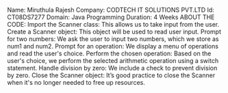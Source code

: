 Name: Miruthula Rajesh
Company: CODTECH IT SOLUTIONS PVT.LTD
Id: CT08DS7277
Domain: Java Programming
Duration: 4 Weeks
ABOUT THE CODE:
Import the Scanner class: This allows us to take input from the user.
Create a Scanner object: This object will be used to read user input.
Prompt for two numbers: We ask the user to input two numbers, which we store as num1 and num2.
Prompt for an operation: We display a menu of operations and read the user's choice.
Perform the chosen operation: Based on the user's choice, we perform the selected arithmetic operation using a switch statement.
Handle division by zero: We include a check to prevent division by zero.
Close the Scanner object: It’s good practice to close the Scanner when it's no longer needed to free up resources.

